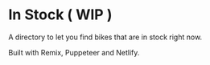 # In Stock ( WIP )

A directory to let you find bikes that are in stock right now.

Built with Remix, Puppeteer and Netlify.

